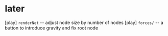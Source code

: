 # later

[play] `renderNet` -- adjust node size by number of nodes
[play] `forces/` -- a button to introduce gravity and fix root node
